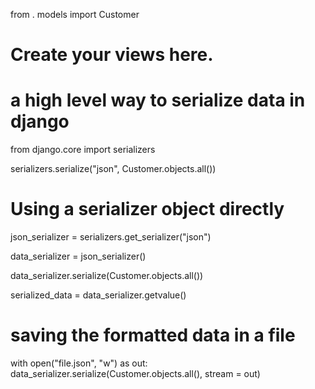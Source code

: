 from . models import Customer 

# Create your views here.


# a high level way to serialize data in django

from django.core import serializers


serializers.serialize("json", Customer.objects.all())

# Using a serializer object directly

json_serializer = serializers.get_serializer("json")

data_serializer = json_serializer()

data_serializer.serialize(Customer.objects.all())

serialized_data = data_serializer.getvalue()

    
# saving the formatted data in a file

with open("file.json", "w") as out:
    data_serializer.serialize(Customer.objects.all(), stream = out)


